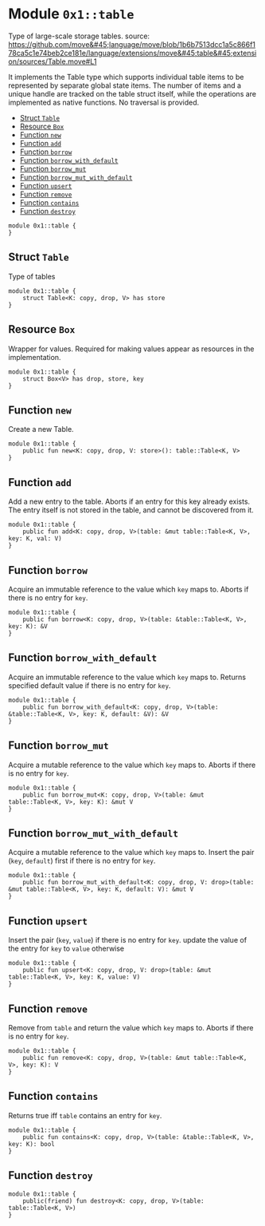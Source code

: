 <a id="0x1_table"></a>

# Module `0x1::table`

Type of large&#45;scale storage tables.
source: https://github.com/move&#45;language/move/blob/1b6b7513dcc1a5c866f178ca5c1e74beb2ce181e/language/extensions/move&#45;table&#45;extension/sources/Table.move#L1

It implements the Table type which supports individual table items to be represented by
separate global state items. The number of items and a unique handle are tracked on the table
struct itself, while the operations are implemented as native functions. No traversal is provided.

- [Struct `Table`](#0x1_table_Table)
- [Resource `Box`](#0x1_table_Box)
- [Function `new`](#0x1_table_new)
- [Function `add`](#0x1_table_add)
- [Function `borrow`](#0x1_table_borrow)
- [Function `borrow_with_default`](#0x1_table_borrow_with_default)
- [Function `borrow_mut`](#0x1_table_borrow_mut)
- [Function `borrow_mut_with_default`](#0x1_table_borrow_mut_with_default)
- [Function `upsert`](#0x1_table_upsert)
- [Function `remove`](#0x1_table_remove)
- [Function `contains`](#0x1_table_contains)
- [Function `destroy`](#0x1_table_destroy)

```move
module 0x1::table {
}
```

<a id="0x1_table_Table"></a>

## Struct `Table`

Type of tables

```move
module 0x1::table {
    struct Table<K: copy, drop, V> has store
}
```

<a id="0x1_table_Box"></a>

## Resource `Box`

Wrapper for values. Required for making values appear as resources in the implementation.

```move
module 0x1::table {
    struct Box<V> has drop, store, key
}
```

<a id="0x1_table_new"></a>

## Function `new`

Create a new Table.

```move
module 0x1::table {
    public fun new<K: copy, drop, V: store>(): table::Table<K, V>
}
```

<a id="0x1_table_add"></a>

## Function `add`

Add a new entry to the table. Aborts if an entry for this
key already exists. The entry itself is not stored in the
table, and cannot be discovered from it.

```move
module 0x1::table {
    public fun add<K: copy, drop, V>(table: &mut table::Table<K, V>, key: K, val: V)
}
```

<a id="0x1_table_borrow"></a>

## Function `borrow`

Acquire an immutable reference to the value which `key` maps to.
Aborts if there is no entry for `key`.

```move
module 0x1::table {
    public fun borrow<K: copy, drop, V>(table: &table::Table<K, V>, key: K): &V
}
```

<a id="0x1_table_borrow_with_default"></a>

## Function `borrow_with_default`

Acquire an immutable reference to the value which `key` maps to.
Returns specified default value if there is no entry for `key`.

```move
module 0x1::table {
    public fun borrow_with_default<K: copy, drop, V>(table: &table::Table<K, V>, key: K, default: &V): &V
}
```

<a id="0x1_table_borrow_mut"></a>

## Function `borrow_mut`

Acquire a mutable reference to the value which `key` maps to.
Aborts if there is no entry for `key`.

```move
module 0x1::table {
    public fun borrow_mut<K: copy, drop, V>(table: &mut table::Table<K, V>, key: K): &mut V
}
```

<a id="0x1_table_borrow_mut_with_default"></a>

## Function `borrow_mut_with_default`

Acquire a mutable reference to the value which `key` maps to.
Insert the pair (`key`, `default`) first if there is no entry for `key`.

```move
module 0x1::table {
    public fun borrow_mut_with_default<K: copy, drop, V: drop>(table: &mut table::Table<K, V>, key: K, default: V): &mut V
}
```

<a id="0x1_table_upsert"></a>

## Function `upsert`

Insert the pair (`key`, `value`) if there is no entry for `key`.
update the value of the entry for `key` to `value` otherwise

```move
module 0x1::table {
    public fun upsert<K: copy, drop, V: drop>(table: &mut table::Table<K, V>, key: K, value: V)
}
```

<a id="0x1_table_remove"></a>

## Function `remove`

Remove from `table` and return the value which `key` maps to.
Aborts if there is no entry for `key`.

```move
module 0x1::table {
    public fun remove<K: copy, drop, V>(table: &mut table::Table<K, V>, key: K): V
}
```

<a id="0x1_table_contains"></a>

## Function `contains`

Returns true iff `table` contains an entry for `key`.

```move
module 0x1::table {
    public fun contains<K: copy, drop, V>(table: &table::Table<K, V>, key: K): bool
}
```

<a id="0x1_table_destroy"></a>

## Function `destroy`

```move
module 0x1::table {
    public(friend) fun destroy<K: copy, drop, V>(table: table::Table<K, V>)
}
```
